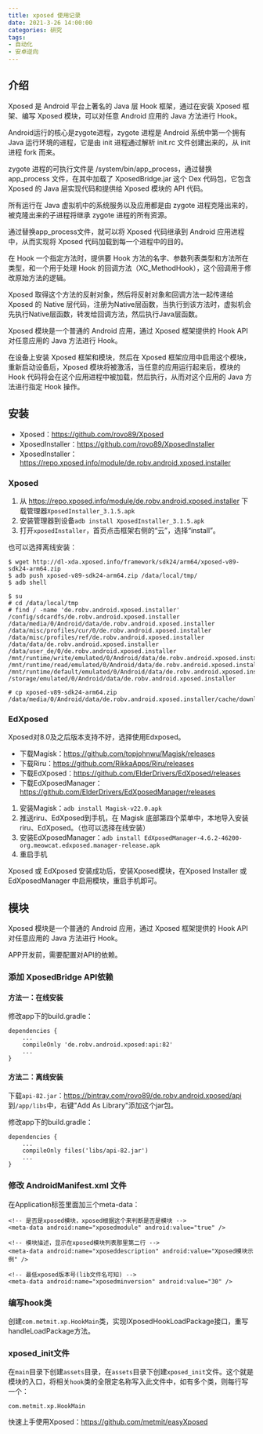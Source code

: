 ```yaml
---
title: xposed 使用记录
date: 2021-3-26 14:00:00
categories: 研究
tags: 
- 自动化
- 安卓逆向
---
```


## 介绍
Xposed 是 Android 平台上著名的 Java 层 Hook 框架，通过在安装 Xposed 框架、编写 Xposed 模块，可以对任意 Android 应用的 Java 方法进行 Hook。

Android运行的核心是zygote进程，zygote 进程是 Android 系统中第一个拥有 Java 运行环境的进程，它是由 init 进程通过解析 init.rc 文件创建出来的，从 init 进程 fork 而来。

zygote 进程的可执行文件是 /system/bin/app_process，通过替换 app_process 文件，在其中加载了 XposedBridge.jar 这个 Dex 代码包，它包含 Xposed 的 Java 层实现代码和提供给 Xposed 模块的 API 代码。

所有运行在 Java 虚拟机中的系统服务以及应用都是由 zygote 进程克隆出来的，被克隆出来的子进程将继承 zygote 进程的所有资源。

通过替换app_process文件，就可以将 Xposed 代码继承到 Android 应用进程中，从而实现将 Xposed 代码加载到每一个进程中的目的。

在 Hook 一个指定方法时，提供要 Hook 方法的名字、参数列表类型和方法所在类型，和一个用于处理 Hook 的回调方法（XC_MethodHook），这个回调用于修改原始方法的逻辑。

Xposed 取得这个方法的反射对象，然后将反射对象和回调方法一起传递给 Xposed 的 Native 层代码，注册为Native层函数，当执行到该方法时，虚拟机会先执行Native层函数，转发给回调方法，然后执行Java层函数。

Xposed 模块是一个普通的 Android 应用，通过 Xposed 框架提供的 Hook API 对任意应用的 Java 方法进行 Hook。

在设备上安装 Xposed 框架和模块，然后在 Xposed 框架应用中启用这个模块，重新启动设备后，Xposed 模块将被激活，当任意的应用运行起来后，模块的 Hook 代码将会在这个应用进程中被加载，然后执行，从而对这个应用的 Java 方法进行指定 Hook 操作。

## 安装
- Xposed：https://github.com/rovo89/Xposed
- XposedInstaller：https://github.com/rovo89/XposedInstaller
- XposedInstaller：https://repo.xposed.info/module/de.robv.android.xposed.installer

### Xposed

1. 从 https://repo.xposed.info/module/de.robv.android.xposed.installer 下载管理器`XposedInstaller_3.1.5.apk`
2. 安装管理器到设备`adb install XposedInstaller_3.1.5.apk`
3. 打开`xposedInstaller`，首页点击框架右侧的“云”，选择“install”。

也可以选择离线安装：
```
$ wget http://dl-xda.xposed.info/framework/sdk24/arm64/xposed-v89-sdk24-arm64.zip
$ adb push xposed-v89-sdk24-arm64.zip /data/local/tmp/
$ adb shell

$ su
# cd /data/local/tmp
# find / -name 'de.robv.android.xposed.installer'
/config/sdcardfs/de.robv.android.xposed.installer
/data/media/0/Android/data/de.robv.android.xposed.installer
/data/misc/profiles/cur/0/de.robv.android.xposed.installer
/data/misc/profiles/ref/de.robv.android.xposed.installer
/data/data/de.robv.android.xposed.installer
/data/user_de/0/de.robv.android.xposed.installer
/mnt/runtime/write/emulated/0/Android/data/de.robv.android.xposed.installer
/mnt/runtime/read/emulated/0/Android/data/de.robv.android.xposed.installer
/mnt/runtime/default/emulated/0/Android/data/de.robv.android.xposed.installer
/storage/emulated/0/Android/data/de.robv.android.xposed.installer

# cp xposed-v89-sdk24-arm64.zip /data/media/0/Android/data/de.robv.android.xposed.installer/cache/downloads/framework/
```

### EdXposed
Xposed对8.0及之后版本支持不好，选择使用Edxposed。

- 下载Magisk：https://github.com/topjohnwu/Magisk/releases
- 下载Riru：https://github.com/RikkaApps/Riru/releases
- 下载EdXposed：https://github.com/ElderDrivers/EdXposed/releases
- 下载EdXposedManager：https://github.com/ElderDrivers/EdXposedManager/releases

1. 安装Magisk：`adb install Magisk-v22.0.apk`
2. 推送riru、EdXposed到手机，在 Magisk 底部第四个菜单中，本地导入安装 riru、EdXposed。（也可以选择在线安装）
3. 安装EdXposedManager：`adb install EdXposedManager-4.6.2-46200-org.meowcat.edxposed.manager-release.apk`
4. 重启手机

Xposed 或 EdXposed 安装成功后，安装Xposed模块，在Xposed Installer 或 EdXposedManager 中启用模块，重启手机即可。

## 模块
Xposed 模块是一个普通的 Android 应用，通过 Xposed 框架提供的 Hook API 对任意应用的 Java 方法进行 Hook。

APP开发前，需要配置对API的依赖。

### 添加 XposedBridge API依赖
#### 方法一：在线安装
修改app下的build.gradle：
```
dependencies {
    ...
    compileOnly 'de.robv.android.xposed:api:82'
    ...
}
```

#### 方法二：离线安装
下载`api-82.jar`：https://bintray.com/rovo89/de.robv.android.xposed/api 到`/app/libs`中，右键"Add As Library"添加这个jar包。

修改app下的build.gradle：
```
dependencies {
    ...
    compileOnly files('libs/api-82.jar')
    ...
}
```

### 修改 AndroidManifest.xml 文件
在Application标签里面加三个meta-data：
```
<!-- 是否是xposed模块，xposed根据这个来判断是否是模块 -->
<meta-data android:name="xposedmodule" android:value="true" />

<!-- 模块描述，显示在xposed模块列表那里第二行 -->
<meta-data android:name="xposeddescription" android:value="Xposed模块示例" />

<!-- 最低xposed版本号(lib文件名可知) -->
<meta-data android:name="xposedminversion" android:value="30" />
```

### 编写hook类

创建`com.metmit.xp.HookMain`类，实现IXposedHookLoadPackage接口，重写handleLoadPackage方法。

### xposed_init文件
在`main`目录下创建`assets`目录，在`assets`目录下创建`xposed_init`文件。这个就是模块的入口，将相关`hook`类的全限定名称写入此文件中，如有多个类，则每行写一个：
```
com.metmit.xp.HookMain
```

快速上手使用Xposed：https://github.com/metmit/easyXposed